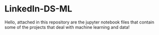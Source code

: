 # LinkedIn-DS-ML

Hello, attached in this repository are the jupyter notebook files that contain some of the projects that deal with machine learning and data!
